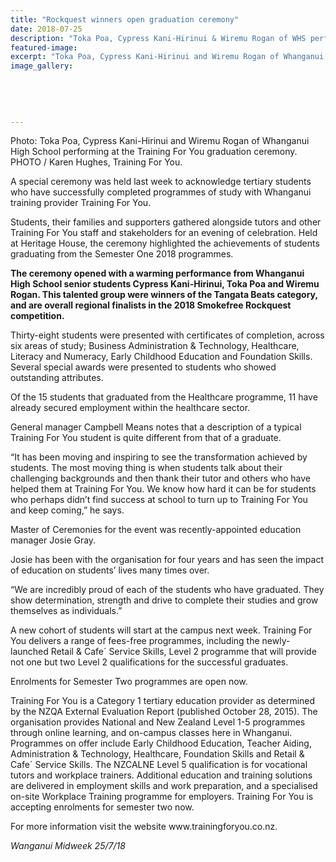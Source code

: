 ```yaml
---
title: "Rockquest winners open graduation ceremony"
date: 2018-07-25
description: "Toka Poa, Cypress Kani-Hirinui & Wiremu Rogan of WHS performing at the Training For You graduation ceremony..."
featured-image: 
excerpt: "Toka Poa, Cypress Kani-Hirinui and Wiremu Rogan of Whanganui High School performing at the Training For You graduation ceremony."
image_gallery:
    
    
    
    
    
---
```


<p>Photo: Toka Poa, Cypress Kani-Hirinui and Wiremu Rogan of Whanganui High School performing at the Training For You graduation ceremony.<br />PHOTO / Karen Hughes, Training For You.</p>
<p data-bind="text: $data">A special ceremony was held last week to acknowledge tertiary students who have successfully completed programmes of study with Whanganui training provider Training For You.</p>
<p data-bind="text: $data">Students, their families and supporters gathered alongside tutors and other Training For You staff and stakeholders for an evening of celebration. Held at Heritage House, the ceremony highlighted the achievements of students graduating from the Semester One 2018 programmes.</p>
<p data-bind="text: $data"><strong>The ceremony opened with a warming performance from Whanganui High School senior students Cypress Kani-Hirinui, Toka Poa and Wiremu Rogan. This talented group were winners of the Tangata Beats category, and are overall regional finalists in the 2018 Smokefree Rockquest competition.</strong></p>
<p data-bind="text: $data">Thirty-eight students were presented with certificates of completion, across six areas of study; Business Administration &amp; Technology, Healthcare, Literacy and Numeracy, Early Childhood Education and Foundation Skills. Several special awards were presented to students who showed outstanding attributes.</p>
<p data-bind="text: $data">Of the 15 students that graduated from the Healthcare programme, 11 have already secured employment within the healthcare sector.</p>
<p data-bind="text: $data">General manager Campbell Means notes that a description of a typical Training For You student is quite different from that of a graduate.</p>
<p data-bind="text: $data">&ldquo;It has been moving and inspiring to see the transformation achieved by students. The most moving thing is when students talk about their challenging backgrounds and then thank their tutor and others who have helped them at Training For You. We know how hard it can be for students who perhaps didn&rsquo;t find success at school to turn up to Training For You and keep coming,&rdquo; he says.</p>
<p data-bind="text: $data">Master of Ceremonies for the event was recently-appointed education manager Josie Gray.</p>
<p data-bind="text: $data">Josie has been with the organisation for four years and has seen the impact of education on students&rsquo; lives many times over.</p>
<p data-bind="text: $data">&ldquo;We are incredibly proud of each of the students who have graduated. They show determination, strength and drive to complete their studies and grow themselves as individuals.&rdquo;</p>
<p data-bind="text: $data">A new cohort of students will start at the campus next week. Training For You delivers a range of fees-free programmes, including the newly-launched Retail &amp; Cafe&acute; Service Skills, Level 2 programme that will provide not one but two Level 2 qualifications for the successful graduates.</p>
<p data-bind="text: $data">Enrolments for Semester Two programmes are open now.</p>
<p data-bind="text: $data">Training For You is a Category 1 tertiary education provider as determined by the NZQA External Evaluation Report (published October 28, 2015). The organisation provides National and New Zealand Level 1-5 programmes through online learning, and on-campus classes here in Whanganui. Programmes on offer include Early Childhood Education, Teacher Aiding, Administration &amp; Technology, Healthcare, Foundation Skills and Retail &amp; Cafe&acute; Service Skills. The NZCALNE Level 5 qualification is for vocational tutors and workplace trainers. Additional education and training solutions are delivered in employment skills and work preparation, and a specialised on-site Workplace Training programme for employers. Training For You is accepting enrolments for semester two now.</p>
<p data-bind="text: $data">For more information visit the website www.trainingforyou.co.nz.</p>
<p data-bind="text: $data"><em>Wanganui Midweek 25/7/18</em></p>

